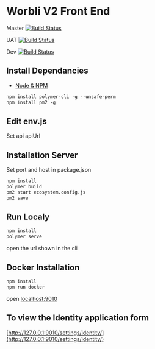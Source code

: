 # Worbli V2 Front End

Master
[![Build Status](https://travis-ci.org/worbli/portalV2FrontEnd.svg?branch=master)](https://travis-ci.org/worbliportalV2FrontEnd)

UAT
[![Build Status](https://travis-ci.org/worbli/portalV2FrontEnd.svg?branch=uat)](https://travis-ci.org/worbli/portalV2FrontEnd)

Dev
[![Build Status](https://travis-ci.org/worbli/portalV2FrontEnd.svg?branch=dev)](https://travis-ci.org/worbli/portalV2FrontEnd)


## Install Dependancies
* [Node & NPM](https://nodejs.org/en/download/)
```html
npm install polymer-cli -g --unsafe-perm
npm install pm2 -g
```
## Edit env.js 
Set api apiUrl 

## Installation Server
Set port and host in package.json
```html
npm install
polymer build
pm2 start ecosystem.config.js
pm2 save
```

## Run Localy
```html
npm install
polymer serve
```
open the url shown in the cli

## Docker Installation 
```html
npm install
npm run docker
```
open [localhost:9010](http://localhost:9010)

## To view the Identity application form 
[http://127.0.0.1:9010/settings/identity/](http://127.0.0.1:9010/settings/identity/)